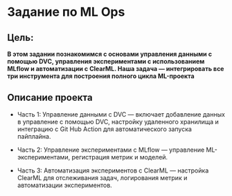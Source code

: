 # **Задание по ML Ops**
## Цель:
**В этом задании познакомимся с основами управления данными с помощью DVC, управления экспериментами с использованием MLflow и автоматизации с ClearML. 
Наша задача — интегрировать все три инструмента для построения полного цикла ML-проекта**

## Описание проекта

* Часть 1: Управление данными с DVC — включает добавление данных в управление с помощью DVC, настройку удаленного хранилища и интеграцию с Git Hub Action для автоматического запуска пайплайна.


* Часть 2: Управление экспериментами с MLflow — управление ML-экспериментами, регистрация метрик и моделей.


* Часть 3: Автоматизация экспериментов с ClearML — настройка ClearML для отслеживания задач, логирования метрик и автоматизации экспериментов.

